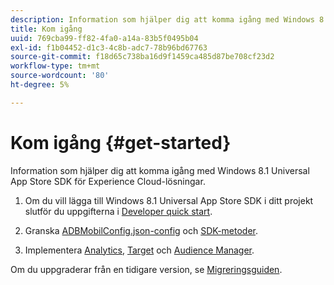 ```yaml
---
description: Information som hjälper dig att komma igång med Windows 8.1 Universal App Store SDK för Experience Cloud-lösningar.
title: Kom igång
uuid: 769cba99-ff82-4fa0-a14a-83b5f0495b04
exl-id: f1b04452-d1c3-4c8b-adc7-78b96bd67763
source-git-commit: f18d65c738ba16d9f1459ca485d87be708cf23d2
workflow-type: tm+mt
source-wordcount: '80'
ht-degree: 5%

---
```


# Kom igång {#get-started}

Information som hjälper dig att komma igång med Windows 8.1 Universal App Store SDK för Experience Cloud-lösningar.

1. Om du vill lägga till Windows 8.1 Universal App Store SDK i ditt projekt slutför du uppgifterna i [Developer quick start](/help/windows-appstore/c-getting-started/dev-qs.md).

1. Granska [ADBMobilConfig.json-config](/help/windows-appstore/c-configuration/c.json.md) och [SDK-metoder](/help/windows-appstore/c-configuration/methods.md).

1. Implementera [Analytics](/help/windows-appstore/analytics/analytics.md), [Target](/help/windows-appstore/target/target-methods.md) och [Audience Manager](/help/windows-appstore/audiencemgmt/audience-manager-methods.md).

Om du uppgraderar från en tidigare version, se [Migreringsguiden](/help/windows-appstore/migration-v3.md).
